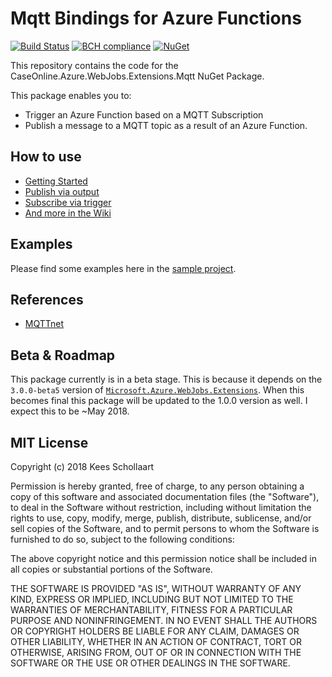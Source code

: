 # Mqtt Bindings for Azure Functions
[![Build Status](https://caseonline.visualstudio.com/_apis/public/build/definitions/4df87c38-5691-4d04-8373-46c830209b7e/11/badge)](https://caseonline.visualstudio.com/CaseOnline.Azure.WebJobs.Extensions.Mqtt/_build/index?definitionId=1) 
[![BCH compliance](https://bettercodehub.com/edge/badge/keesschollaart81/CaseOnline.Azure.WebJobs.Extensions.Mqtt?branch=master)](https://bettercodehub.com/)
[![NuGet](https://img.shields.io/nuget/v/CaseOnline.Azure.WebJobs.Extensions.Mqtt.svg)](https://www.nuget.org/packages/CaseOnline.Azure.WebJobs.Extensions.Mqtt/)

This repository contains the code for the CaseOnline.Azure.WebJobs.Extensions.Mqtt NuGet Package. 

This package enables you to:

* Trigger an Azure Function based on a MQTT Subscription
* Publish a message to a MQTT topic as a result of an Azure Function. 

## How to use

* [Getting Started](/../../wiki/Getting-started)
* [Publish via output](/../../wiki/Publish-via-output)
* [Subscribe via trigger](/../../wiki/Subscribe-via-trigger)
* [And more in the Wiki](/../../wiki)

## Examples

Please find some examples here in the [sample project](./src/ExampleFunctions/). 

## References

- [MQTTnet](https://github.com/chkr1011/MQTTnet)

## Beta & Roadmap

This package currently is in a beta stage. This is because it depends on the ```3.0.0-beta5``` version of [```Microsoft.Azure.WebJobs.Extensions```](https://github.com/Azure/azure-webjobs-sdk-extensions/releases). When this becomes final this package will be updated to the 1.0.0 version as well. I expect this to be ~May 2018.

## MIT License
Copyright (c) 2018 Kees Schollaart

Permission is hereby granted, free of charge, to any person obtaining a copy of this software and associated documentation files (the "Software"), to deal in the Software without restriction, including without limitation the rights to use, copy, modify, merge, publish, distribute, sublicense, and/or sell copies of the Software, and to permit persons to whom the Software is furnished to do so, subject to the following conditions:

The above copyright notice and this permission notice shall be included in all copies or substantial portions of the Software.

THE SOFTWARE IS PROVIDED "AS IS", WITHOUT WARRANTY OF ANY KIND, EXPRESS OR IMPLIED, INCLUDING BUT NOT LIMITED TO THE WARRANTIES OF MERCHANTABILITY, FITNESS FOR A PARTICULAR PURPOSE AND NONINFRINGEMENT. IN NO EVENT SHALL THE AUTHORS OR COPYRIGHT HOLDERS BE LIABLE FOR ANY CLAIM, DAMAGES OR OTHER LIABILITY, WHETHER IN AN ACTION OF CONTRACT, TORT OR OTHERWISE, ARISING FROM, OUT OF OR IN CONNECTION WITH THE SOFTWARE OR THE USE OR OTHER DEALINGS IN THE SOFTWARE.
